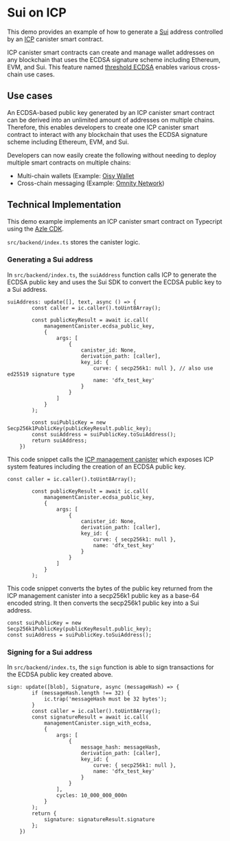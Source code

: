 # Sui on ICP

This demo provides an example of how to generate a [Sui](https://sui.io/) address controlled by an [ICP](https://internetcomputer.org/) canister smart contract.

ICP canister smart contracts can create and manage wallet addresses on any blockchain that uses the ECDSA signature scheme including Ethereum, EVM, and Sui. This feature named [threshold ECDSA](https://internetcomputer.org/docs/current/references/t-ecdsa-how-it-works) enables various cross-chain use cases. 

## Use cases

An ECDSA-based public key generated by an ICP canister smart contract can be derived into an unlimited amount of addresses on multiple chains. Therefore, this enables developers to create one ICP canister smart contract to interact with any blockchain that uses the ECDSA signature scheme including Ethereum, EVM, and Sui.

Developers can now easily create the following without needing to deploy multiple smart contracts on multiple chains:

- Multi-chain wallets (Example: [Oisy Wallet](https://oisy.com/)
- Cross-chain messaging (Example: [Omnity Network](https://www.omnity.network/))

## Technical Implementation 

This demo example implements an ICP canister smart contract on Typecript using the [Azle CDK](https://demergent-labs.github.io/azle/). 

`src/backend/index.ts` stores the canister logic. 

### Generating a Sui address

In `src/backend/index.ts`, the `suiAddress` function calls ICP to generate the ECDSA public key and uses the Sui SDK to convert the ECDSA public key to a Sui address.

```
suiAddress: update([], text, async () => {
        const caller = ic.caller().toUint8Array();

        const publicKeyResult = await ic.call(
            managementCanister.ecdsa_public_key,
            {
                args: [
                    {
                        canister_id: None,
                        derivation_path: [caller],
                        key_id: {
                            curve: { secp256k1: null }, // also use ed25519 signature type
                            name: 'dfx_test_key'
                        }
                    }
                ]
            }
        );

        const suiPublicKey = new Secp256k1PublicKey(publicKeyResult.public_key);
        const suiAddress = suiPublicKey.toSuiAddress();
        return suiAddress;
    })
```

This code snippet calls the [ICP management canister](https://internetcomputer.org/docs/current/developer-docs/smart-contracts/advanced-features/management-canister) which exposes ICP system features including the creation of an ECDSA public key. 

```
const caller = ic.caller().toUint8Array();

        const publicKeyResult = await ic.call(
            managementCanister.ecdsa_public_key,
            {
                args: [
                    {
                        canister_id: None,
                        derivation_path: [caller],
                        key_id: {
                            curve: { secp256k1: null },
                            name: 'dfx_test_key'
                        }
                    }
                ]
            }
        );
```
This code snippet converts the bytes of the public key returned from the ICP management canister into a secp256k1 public key as a base-64 encoded string. It then converts the secp256k1 public key into a Sui address. 

```
const suiPublicKey = new Secp256k1PublicKey(publicKeyResult.public_key);
const suiAddress = suiPublicKey.toSuiAddress();
```

### Signing for a Sui address

In `src/backend/index.ts`, the `sign` function is able to sign transactions for the ECDSA public key created above. 

```
sign: update([blob], Signature, async (messageHash) => {
        if (messageHash.length !== 32) {
            ic.trap('messageHash must be 32 bytes');
        }
        const caller = ic.caller().toUint8Array();
        const signatureResult = await ic.call(
            managementCanister.sign_with_ecdsa,
            {
                args: [
                    {
                        message_hash: messageHash,
                        derivation_path: [caller],
                        key_id: {
                            curve: { secp256k1: null },
                            name: 'dfx_test_key'
                        }
                    }
                ],
                cycles: 10_000_000_000n
            }
        );
        return {
            signature: signatureResult.signature
        };
    })
```



